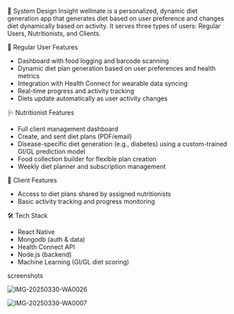 🤖 System Design Insight
wellmate is a personalized, dynamic diet generation app that generates diet based on user preference and changes diet dynamically based on activity.
It serves three types of users: Regular Users, Nutritionists, and Clients.

👤 Regular User Features
- Dashboard with food logging and barcode scanning
- Dynamic diet plan generation based on user preferences and health metrics
- Integration with Health Connect for wearable data syncing
- Real-time progress and activity tracking
- Diets update automatically as user activity changes

🩺 Nutritionist Features
- Full client management dashboard
- Create, and sent diet plans (PDF/email)
- Disease-specific diet generation (e.g., diabetes) using a custom-trained GI/GL prediction model
- Food collection builder for flexible plan creation
- Weekly diet planner and subscription management

👥 Client Features
- Access to diet plans shared by assigned nutritionists
- Basic activity tracking and progress monitoring

🛠 Tech Stack
- React Native
- Mongodb (auth & data)
- Health Connect API
- Node.js (backend)
- Machine Learning (GI/GL diet scoring)

screenshots

![IMG-20250330-WA0026](https://github.com/user-attachments/assets/8ef78b37-c44c-441e-8c57-f348313d1852)

![IMG-20250330-WA0007](https://github.com/user-attachments/assets/13cf6cb5-42d0-4a79-bae6-1a735a51327b)
